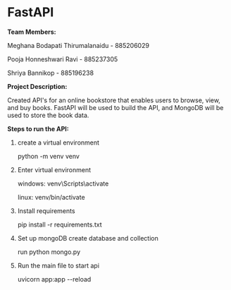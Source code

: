 # FastAPI
**Team Members:**

Meghana Bodapati Thirumalanaidu - 885206029

Pooja Honneshwari Ravi - 885237305

Shriya Bannikop - 885196238


**Project Description:**

Created API's for an online bookstore that enables users to browse, view, and buy books. FastAPI will be used to build the API, and MongoDB will be used to store the book data.


**Steps to run the API:**

1. create a virtual environment

    python -m venv venv

2. Enter virtual environment

    windows: venv\Scripts\activate
    
    linux: venv/bin/activate

3. Install requirements

    pip install -r requirements.txt

4. Set up mongoDB create database and collection

    run python mongo.py

5. Run the main file to start api

    uvicorn app:app --reload


